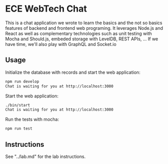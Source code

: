 
# ECE WebTech Chat

This is a chat application we wrote to learn the basics and the not so basics features of backend and frontend web programing. It leverages Node.js and React as well as complementary technologies such as unit testing with Mocha and Should.js, embeded storage with LevelDB, REST APIs, ... If we have time, we'll also play with GraphQL and Socket.io

## Usage

Initialize the database with records and start the web application:

```bash
npm run develop 
Chat is waiting for you at http://localhost:3000
```

Start the web application:

```bash
./bin/start 
Chat is waiting for you at http://localhost:3000
```

Run the tests with mocha:

```bash
npm run test
```

## Instructions

See "../lab.md" for the lab instructions.
